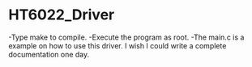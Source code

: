 HT6022_Driver
=============

-Type make to compile.
-Execute the program as root.
-The main.c is a example on how to use this driver. I wish I could write a complete documentation one day. 
